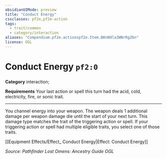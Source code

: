 ```yaml
---
obsidianUIMode: preview
title: "Conduct Energy"
cssclasses: pf2e,pf2e-action
tags:
  - trait/common
  - category/interaction
aliases: "Compendium.pf2e.actionspf2e.Item.BKnN9la3WNrRgZ6n"
license: OGL
---
```

# Conduct Energy `pf2:0`

### 

**Category** interaction; 




**Requirements** Your last action or spell this turn had the acid, cold, electricity, fire, or sonic trait.

* * *

You channel energy into your weapon. The weapon deals 1 additional damage per weapon damage die until the start of your next turn. This damage type matches the trait of the triggering action or spell. If your triggering action or spell had multiple eligible traits, you select one of those traits.

[[Equipment Effects/Effect_ Conduct Energy|Effect: Conduct Energy]]

*Source: Pathfinder Lost Omens: Ancestry Guide*
*OGL*